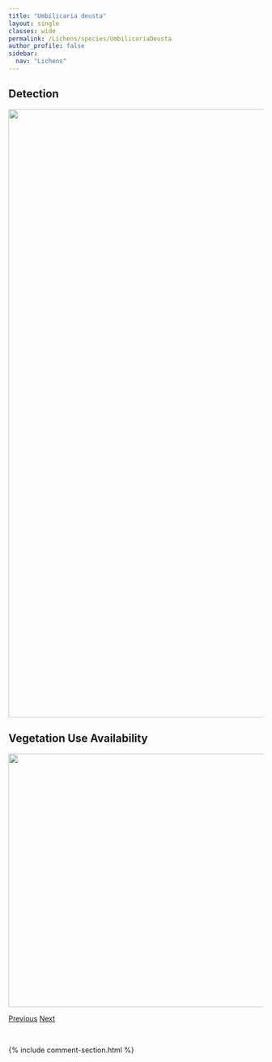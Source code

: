 ```yaml
---
title: "Umbilicaria deusta"
layout: single
classes: wide
permalink: /Lichens/species/UmbilicariaDeusta
author_profile: false
sidebar:
  nav: "Lichens"
---
```


<h2>Detection</h2>

<a href="https://drive.google.com/uc?export=view&id=1h5OFQWBQ100O6g5m_sysFzu3rCAYlrfu">
<img src="https://drive.google.com/uc?export=view&id=1h5OFQWBQ100O6g5m_sysFzu3rCAYlrfu" height = "1200" width = "800">
</a>


<h2>Vegetation Use Availability</h2>

<a href="https://drive.google.com/uc?export=view&id=17YFy_C7IoTSDzpCR_muUrM0qeCpP8gS4">
<img src="https://drive.google.com/uc?export=view&id=17YFy_C7IoTSDzpCR_muUrM0qeCpP8gS4" height = "500" width = "1000">
</a>


<a href="/DevelopmentWebsite/Lichens/species/UmbilicariaCylindrica" class="pagination--pager" title="Umbilicaria cylindrica">Previous</a> <a href="/DevelopmentWebsite/Lichens/species/UmbilicariaHyperborea" class="pagination--pager" title="Umbilicaria hyperborea">Next</a>

<p>&nbsp;</p>

{% include comment-section.html %}
